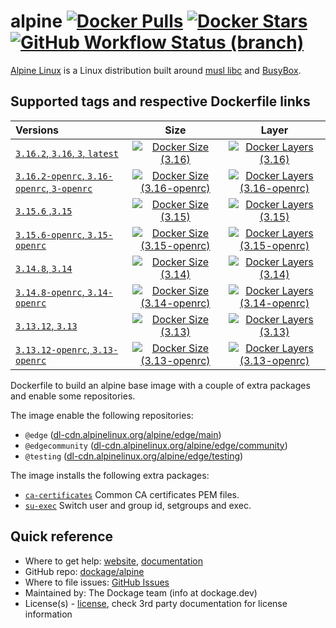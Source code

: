 # alpine [![Docker Pulls](https://badgen.net/docker/pulls/dockage/alpine?icon=docker&label=pulls)](https://hub.docker.com/r/dockage/alpine/) [![Docker Stars](https://badgen.net/docker/stars/dockage/alpine?icon=docker&label=stars)](https://hub.docker.com/r/dockage/alpine/) [![GitHub Workflow Status (branch)](https://img.shields.io/github/workflow/status/dockage/alpine/CI/master)](https://github.com/dockage/alpine/actions/workflows/ci.yaml)

[Alpine Linux](https://alpinelinux.org) is a Linux distribution built around [musl libc](https://www.musl-libc.org) and [BusyBox](https://www.busybox.net).

## Supported tags and respective Dockerfile links
| Versions                                                                                          |                                                                    Size                                                                                     |                                                                                 Layer                                                                                 |
|:--------------------------------------------------------------------------------------------------|:-----------------------------------------------------------------------------------------------------------------------------------------------------------:|:---------------------------------------------------------------------------------------------------------------------------------------------------------------------:|
| [`3.16.2`, `3.16`, `3`, `latest`](https://github.com/dockage/alpine/blob/master/3.16/Dockerfile)  | [![Docker Size (3.16)](https://badgen.net/docker/size/dockage/alpine/3.16?icon=docker&label=size)](https://hub.docker.com/r/dockage/alpine)                 |           [![Docker Layers (3.16)](https://badgen.net/docker/layers/dockage/alpine/3.16?icon=docker&label=layers)](https://hub.docker.com/r/dockage/alpine)           |
| [`3.16.2-openrc`, `3.16-openrc`, `3-openrc`](https://github.com/dockage/alpine/blob/master/3.16/Dockerfile) |   [![Docker Size (3.16-openrc)](https://badgen.net/docker/size/dockage/alpine/3.16-openrc?icon=docker&label=size)](https://hub.docker.com/r/dockage/alpine) | [![Docker Layers (3.16-openrc)](https://badgen.net/docker/layers/dockage/alpine/3.16-openrc?icon=docker&label=layers)](https://hub.docker.com/r/dockage/alpine) |
| [`3.15.6` ,`3.15`](https://github.com/dockage/alpine/blob/master/3.15/Dockerfile)                 | [![Docker Size (3.15)](https://badgen.net/docker/size/dockage/alpine/3.15?icon=docker&label=size)](https://hub.docker.com/r/dockage/alpine)                 |        [![Docker Layers (3.15)](https://badgen.net/docker/layers/dockage/alpine/3.15?icon=docker&label=layers)](https://hub.docker.com/r/dockage/alpine)        |
| [`3.15.6-openrc`, `3.15-openrc`](https://github.com/dockage/alpine/blob/master/3.15/Dockerfile)   |   [![Docker Size (3.15-openrc)](https://badgen.net/docker/size/dockage/alpine/3.15-openrc?icon=docker&label=size)](https://hub.docker.com/r/dockage/alpine) | [![Docker Layers (3.15-openrc)](https://badgen.net/docker/layers/dockage/alpine/3.15-openrc?icon=docker&label=layers)](https://hub.docker.com/r/dockage/alpine) |
| [`3.14.8`, `3.14`](https://github.com/dockage/alpine/blob/master/3.14/Dockerfile)                 | [![Docker Size (3.14)](https://badgen.net/docker/size/dockage/alpine/3.14?icon=docker&label=size)](https://hub.docker.com/r/dockage/alpine)                 |        [![Docker Layers (3.14)](https://badgen.net/docker/layers/dockage/alpine/3.14?icon=docker&label=layers)](https://hub.docker.com/r/dockage/alpine)        |
| [`3.14.8-openrc`, `3.14-openrc`](https://github.com/dockage/alpine/blob/master/3.14/Dockerfile)   |   [![Docker Size (3.14-openrc)](https://badgen.net/docker/size/dockage/alpine/3.14-openrc?icon=docker&label=size)](https://hub.docker.com/r/dockage/alpine) | [![Docker Layers (3.14-openrc)](https://badgen.net/docker/layers/dockage/alpine/3.14-openrc?icon=docker&label=layers)](https://hub.docker.com/r/dockage/alpine) |
| [`3.13.12`, `3.13`](https://github.com/dockage/alpine/blob/master/3.13/Dockerfile)                | [![Docker Size (3.13)](https://badgen.net/docker/size/dockage/alpine/3.13?icon=docker&label=size)](https://hub.docker.com/r/dockage/alpine)                 |        [![Docker Layers (3.13)](https://badgen.net/docker/layers/dockage/alpine/3.13?icon=docker&label=layers)](https://hub.docker.com/r/dockage/alpine)        |
| [`3.13.12-openrc`, `3.13-openrc`](https://github.com/dockage/alpine/blob/master/3.13/Dockerfile)  |   [![Docker Size (3.13-openrc)](https://badgen.net/docker/size/dockage/alpine/3.13-openrc?icon=docker&label=size)](https://hub.docker.com/r/dockage/alpine) | [![Docker Layers (3.13-openrc)](https://badgen.net/docker/layers/dockage/alpine/3.13-openrc?icon=docker&label=layers)](https://hub.docker.com/r/dockage/alpine) |

Dockerfile to build an alpine base image with a couple of extra packages and enable some repositories.

The image enable the following repositories:

- `@edge` ([dl-cdn.alpinelinux.org/alpine/edge/main](http://dl-cdn.alpinelinux.org/alpine/edge/main))
- `@edgecommunity` ([dl-cdn.alpinelinux.org/alpine/edge/community](http://dl-cdn.alpinelinux.org/alpine/edge/community))
- `@testing` ([dl-cdn.alpinelinux.org/alpine/edge/testing](http://dl-cdn.alpinelinux.org/alpine/edge/testing))

The image installs the following extra packages:

- [`ca-certificates`](https://www.mozilla.org/en-US/about/governance/policies/security-group/certs/) Common CA certificates PEM files.
- [`su-exec`](https://github.com/ncopa/su-exec) Switch user and group id, setgroups and exec.

## Quick reference
* Where to get help: [website](https://dockage.dev/), [documentation](https://dockage.dev/docs/)
* GitHub repo: [dockage/alpine](https://github.com/dockage/alpine)
* Where to file issues: [GitHub Issues](https://github.com/dockage/alpine/issues)
* Maintained by: The Dockage team (info at dockage.dev)
* License(s) - [license](https://github.com/dockage/alpine/blob/main/LICENSE), check 3rd party documentation for license information
